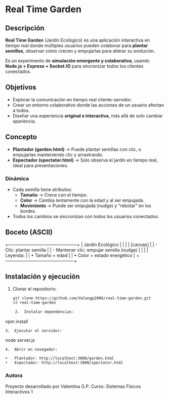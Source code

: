 # Real Time Garden

## Descripción

**Real Time Garden** (Jardín Ecológico) es una aplicación interactiva en tiempo real donde múltiples usuarios pueden colaborar para **plantar semillas**, observar cómo crecen y empujarlas para alterar su evolución.  

Es un experimento de **simulación emergente y colaborativa**, usando **Node.js + Express + Socket.IO** para sincronizar todos los clientes conectados.

## Objetivos

- Explorar la comunicación en tiempo real cliente-servidor.
- Crear un entorno colaborativo donde las acciones de un usuario afectan a todos.
- Diseñar una experiencia **original e interactiva**, más allá de solo cambiar apariencia.

## Concepto

- **Plantador (garden.html)** → Puede plantar semillas con clic, o empujarlas manteniendo clic y arrastrando.  
- **Espectador (spectator.html)** → Solo observa el jardín en tiempo real, ideal para presentaciones.

### Dinámica

- Cada semilla tiene atributos:
  - **Tamaño** → Crece con el tiempo.
  - **Color** → Cambia lentamente con la edad y al ser empujada.
  - **Movimiento** → Puede ser empujada (nudge) y “rebotar” en los bordes.
- Todos los cambios se sincronizan con todos los usuarios conectados.

## Boceto (ASCII)

+———————————————–+
|   Jardín Ecológico                             |
|                                               |
|   [canvas]                                     |
|   - Clic: plantar semilla                      |
|   - Mantener clic: empujar semilla (nudge)     |
|                                               |
|   Leyenda:                                     |
|   • Tamaño = edad                              |
|   • Color = estado energético                  |
+———————————————–+

## Instalación y ejecución

1. Clonar el repositorio:
   ```bash
   git clone https://github.com/Valengp2006/real-time-garden.git
   cd real-time-garden

	2.	Instalar dependencias:

npm install

	3.	Ejecutar el servidor:

node server.js


	4.	Abrir en navegador:
  
	•	Plantador: http://localhost:3000/garden.html
	•	Espectador: http://localhost:3000/spectator.html

### Autora

Proyecto desarrollado por Valentina G.P.
Curso: Sistemas Físicos Interactivos 1
